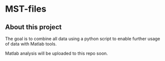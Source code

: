 # MST-files

## About this project

The goal is to combine all data using a python script to enable further usage of data with Matlab tools. 

Matlab analysis will be uploaded to this repo soon. 
